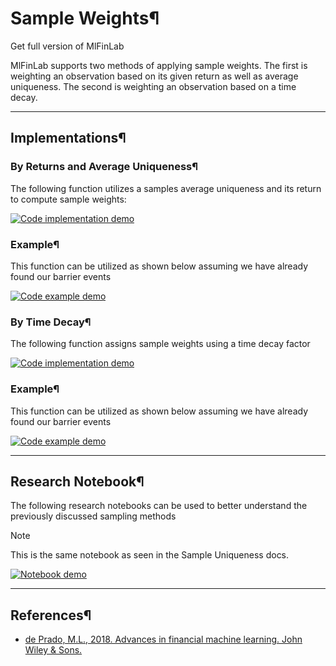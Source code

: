 # Sample Weights¶

Get full version of MlFinLab

  

MlFinLab supports two methods of applying sample weights. The first is
weighting an observation based on its given return as well as average
uniqueness. The second is weighting an observation based on a time decay.

* * *

## Implementations¶

### By Returns and Average Uniqueness¶

The following function utilizes a samples average uniqueness and its return to
compute sample weights:

[![Code implementation
demo](../_images/implementation_medium12.png)](../_images/implementation_medium12.png)

### Example¶

This function can be utilized as shown below assuming we have already found
our barrier events

[![Code example
demo](../_images/example_small6.png)](../_images/example_small6.png)

### By Time Decay¶

The following function assigns sample weights using a time decay factor

[![Code implementation
demo](../_images/implementation_medium12.png)](../_images/implementation_medium12.png)

### Example¶

This function can be utilized as shown below assuming we have already found
our barrier events

[![Code example
demo](../_images/example_small6.png)](../_images/example_small6.png)

* * *

## Research Notebook¶

The following research notebooks can be used to better understand the
previously discussed sampling methods

Note

This is the same notebook as seen in the Sample Uniqueness docs.

[![Notebook demo](../_images/notebook13.png)](../_images/notebook13.png)

* * *

## References¶

  * [de Prado, M.L., 2018. Advances in financial machine learning. John Wiley & Sons.](https://www.wiley.com/en-us/Advances+in+Financial+Machine+Learning-p-9781119482086)

